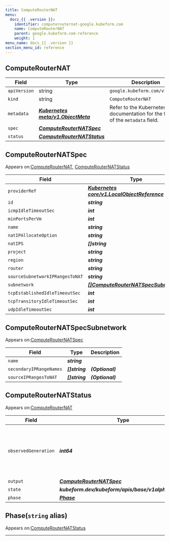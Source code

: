 ```yaml
---
title: ComputeRouterNAT
menu:
  docs_{{ .version }}:
    identifier: computerouternat-google.kubeform.com
    name: ComputeRouterNAT
    parent: google.kubeform.com-reference
    weight: 1
menu_name: docs_{{ .version }}
section_menu_id: reference
---
```


## ComputeRouterNAT
| Field | Type | Description |
| ------ | ----- | ----------- |
| `apiVersion` | string | `google.kubeform.com/v1alpha1` |
|    `kind` | string | `ComputeRouterNAT` |
| `metadata` | ***[Kubernetes meta/v1.ObjectMeta](https://kubernetes.io/docs/reference/generated/kubernetes-api/v1.13/#objectmeta-v1-meta)***|Refer to the Kubernetes API documentation for the fields of the `metadata` field.|
| `spec` | ***[ComputeRouterNATSpec](#computerouternatspec)***||
| `status` | ***[ComputeRouterNATStatus](#computerouternatstatus)***||
## ComputeRouterNATSpec

Appears on:[ComputeRouterNAT](#computerouternat), [ComputeRouterNATStatus](#computerouternatstatus)

| Field | Type | Description |
| ------ | ----- | ----------- |
| `providerRef` | ***[Kubernetes core/v1.LocalObjectReference](https://kubernetes.io/docs/reference/generated/kubernetes-api/v1.13/#localobjectreference-v1-core)***||
| `id` | ***string***||
| `icmpIdleTimeoutSec` | ***int***| ***(Optional)*** |
| `minPortsPerVm` | ***int***| ***(Optional)*** |
| `name` | ***string***||
| `natIPAllocateOption` | ***string***||
| `natIPS` | ***[]string***| ***(Optional)*** |
| `project` | ***string***| ***(Optional)*** |
| `region` | ***string***| ***(Optional)*** |
| `router` | ***string***||
| `sourceSubnetworkIPRangesToNAT` | ***string***| ***(Optional)*** |
| `subnetwork` | ***[[]ComputeRouterNATSpecSubnetwork](#computerouternatspecsubnetwork)***| ***(Optional)*** |
| `tcpEstablishedIdleTimeoutSec` | ***int***| ***(Optional)*** |
| `tcpTransitoryIdleTimeoutSec` | ***int***| ***(Optional)*** |
| `udpIdleTimeoutSec` | ***int***| ***(Optional)*** |
## ComputeRouterNATSpecSubnetwork

Appears on:[ComputeRouterNATSpec](#computerouternatspec)

| Field | Type | Description |
| ------ | ----- | ----------- |
| `name` | ***string***||
| `secondaryIPRangeNames` | ***[]string***| ***(Optional)*** |
| `sourceIPRangesToNAT` | ***[]string***| ***(Optional)*** |
## ComputeRouterNATStatus

Appears on:[ComputeRouterNAT](#computerouternat)

| Field | Type | Description |
| ------ | ----- | ----------- |
| `observedGeneration` | ***int64***| ***(Optional)*** Resource generation, which is updated on mutation by the API Server.|
| `output` | ***[ComputeRouterNATSpec](#computerouternatspec)***| ***(Optional)*** |
| `state` | ***kubeform.dev/kubeform/apis/base/v1alpha1.State***| ***(Optional)*** |
| `phase` | ***[Phase](#phase)***| ***(Optional)*** |
## Phase(`string` alias)

Appears on:[ComputeRouterNATStatus](#computerouternatstatus)

---
